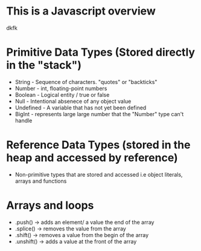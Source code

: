 # This is a Javascript overview

dkfk
# Primitive Data Types (Stored directly in the "stack")

 - String -  Sequence of characters. "quotes" or "backticks"
 - Number - int, floating-point numbers
 - Boolean - Logical entity / true or false
 - Null - Intentional absenece of any object value
 - Undefined - A variable that has not yet been defined
 - BigInt - represents large large number that the "Number" type can't handle

# Reference Data Types (stored in the heap and accessed by reference)
 -  Non-primitive types that are stored and accessed i.e object literals, arrays and functions


# Arrays and loops
 - .push() -> adds an element/ a value the end of the array
 - .splice() -> removes the value from the array
 - .shift() -> removes a value from the begin of the array
 - .unshift() -> adds a value at the front of the array
 